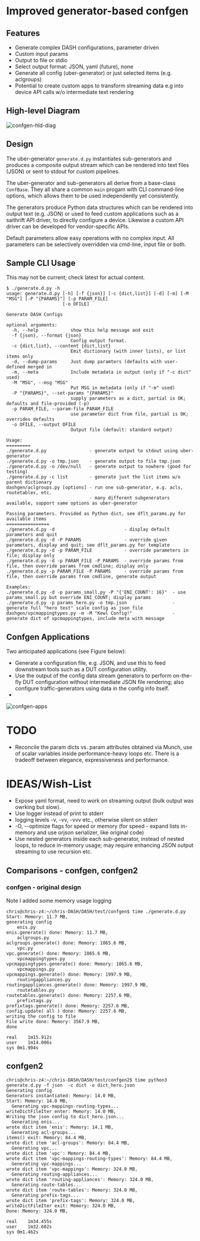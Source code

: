 # Improved generator-based confgen
## Features
* Generate complex DASH configurations, parameter driven
* Custom input params
* Output to file or stdio
* Select output format: JSON, yaml (future), none
* Generate all config (uber-generator) or just selected items (e.g. aclgroups)
* Potential to create custom apps to transform streaming data e.g into device API calls w/o intermediate text rendering
## High-level Diagram

![confgen-hld-diag](confgen-hld-diag.svg)

## Design
The uber-generator `generate.d.py` instantiates sub-generators and produces a composite output stream which can be rendered into text files (JSON) or sent to stdout for custom pipelines.

The uber-generator and sub-generators all derive from a base-class `ConfBase`. They all share a common `main` progam with CLI command-line options, which allows them to be used independently yet consistently.

The generators produce Python data structures which can be rendered into output text (e.g. JSON) or used to feed custom applications such as a saithrift API driver, to directly configure a device. Likewise a custom API driver can be developed for vendor-specific APIs.

Default parameters allow easy operations with no complex input. All parameters can be selectively overridden via cmd-line, input file or both.

## Sample CLI Usage
This may not be current; check latest for actual content.
```
$ ./generate.d.py -h
usage: generate.d.py [-h] [-f {json}] [-c {dict,list}] [-d] [-m] [-M "MSG"] [-P "{PARAMS}"] [-p PARAM_FILE]
                     [-o OFILE]

Generate DASH Configs

optional arguments:
  -h, --help            show this help message and exit
  -f {json}, --format {json}
                        Config output format.
  -c {dict,list}, --content {dict,list}
                        Emit dictionary (with inner lists), or list items only
  -d, --dump-params     Just dump paramters (defaults with user-defined merged in
  -m, --meta            Include metadata in output (only if "-c dict" used)
  -M "MSG", --msg "MSG"
                        Put MSG in metadata (only if "-m" used)
  -P "{PARAMS}", --set-params "{PARAMS}"
                        supply parameters as a dict, partial is OK; defaults and file-provided (-p)
  -p PARAM_FILE, --param-file PARAM_FILE
                        use parameter dict from file, partial is OK; overrides defaults
  -o OFILE, --output OFILE
                        Output file (default: standard output)

Usage:
=========
./generate.d.py                - generate output to stdout using uber-generator
./generate.d.py -o tmp.json    - generate output to file tmp.json
./generate.d.py -o /dev/null   - generate output to nowhere (good for testing)
./generate.d.py -c list        - generate just the list items w/o parent dictionary
dashgen/aclgroups.py [options] - run one sub-generator, e.g. acls, routetables, etc.
                               - many different subgenerators available, support same options as uber-generator

Passing parameters. Provided as Python dict, see dflt_params.py for available items
================
./generate.d.py -d                          - display default parameters and quit
./generate.d.py -d -P PARAMS                - override given parameters, display and quit; see dflt_params.py for template
./generate.d.py -d -p PARAM_FILE            - override parameters in file; display only
./generate.d.py -d -p PARAM_FILE -P PARAMS  - override params from file, then override params from cmdline; display only
./generate.d.py -p PARAM_FILE -P PARAMS     - override params from file, then override params from cmdline, generate output

Examples:
./generate.d.py -d -p params_small.py -P "{'ENI_COUNT': 16}"  - use params_small.py but override ENI_COUNT; display params
./generate.d.py -p params_hero.py -o tmp.json                 - generate full "hero test" scale config as json file
dashgen/vpcmappingtypes.py -m -M "Kewl Config!"               - generate dict of vpcmappingtypes, include meta with message            
```
## Confgen Applications
Two anticipated applications (see Figure below):
* Generate a configuration file, e.g. JSON, and use this to feed downstream tools such as a DUT configuration utility.
* Use the output of the config data stream generators to perform on-the-fly DUT configuration without intermediate JSON file rendering; also configure traffic-generators using data in the config info itself.
* 
![confgen-apps](confgen-apps.svg)

# TODO
* Reconcile the param dicts vs. param attributes obtained via Munch, use of scalar variables inside performance-heavy loops etc. There is a tradeoff between elegance, expressiveness and performance.
# IDEAS/Wish-List
* Expose yaml format, need to work on streaming output (bulk output was owrking but slow).
* Use logger instead of print to stderr
* logging levels -v, -vv, -vvv etc., otherwise silent on stderr
* -O, --optimize flags for speed or memory (for speed - expand lists in-memory and use orjson serializer, like original code)
* Use nested generators inside each sub-generator, instead of nested loops, to reduce in-memory usage; may require enhancing JSON output streaming to use recursion etc.
## Comparisons - confgen, confgen2

### confgen - original design
Note I added some memory usage logging
```
chris@chris-z4:~/chris-DASH/DASH/test/confgen$ time ./generate.d.py 
Start: Memory: 11.7 MB, 
generating config
    enis.py
enis.generate() done: Memory: 11.7 MB, 
    aclgroups.py
aclgroups.generate() done: Memory: 1065.6 MB, 
    vpc.py
vpc.generate() done: Memory: 1065.6 MB, 
    vpcmappingtypes.py
vpcmappingtypes.generate() done: Memory: 1065.6 MB, 
    vpcmappings.py
vpcmappings.generate() done: Memory: 1997.9 MB, 
    routingappliances.py
routingappliances.generate() done: Memory: 1997.9 MB, 
    routetables.py
routetables.generate() done: Memory: 2257.6 MB, 
    prefixtags.py
prefixtags.generate() done: Memory: 2257.6 MB, 
config.update( all ) done: Memory: 2257.6 MB, 
writing the config to file
File write done: Memory: 3567.9 MB, 
done

real	1m15.912s
user	1m14.006s
sys	0m1.904s
```
## confgen2
```
chris@chris-z4:~/chris-DASH/DASH/test/confgen2$ time python3 generate.d.py -f json  -c dict -o dict_hero.json
Generating config
Generators instantiated: Memory: 14.0 MB, 
Start: Memory: 14.0 MB, 
  Generating vpc-mappings-routing-types...
writeDictFileIter enter: Memory: 14.0 MB, 
Writing the json config to dict_hero.json...
  Generating enis...
wrote dict item 'enis': Memory: 14.1 MB, 
  Generating acl-groups...
items() exit: Memory: 84.4 MB, 
wrote dict item 'acl-groups': Memory: 84.4 MB, 
  Generating vpc...
wrote dict item 'vpc': Memory: 84.4 MB, 
wrote dict item 'vpc-mappings-routing-types': Memory: 84.4 MB, 
  Generating vpc-mappings...
wrote dict item 'vpc-mappings': Memory: 324.0 MB, 
  Generating routing-appliances...
wrote dict item 'routing-appliances': Memory: 324.0 MB, 
  Generating route-tables...
wrote dict item 'route-tables': Memory: 324.0 MB, 
  Generating prefix-tags...
wrote dict item 'prefix-tags': Memory: 324.0 MB, 
writeDictFileIter exit: Memory: 324.0 MB, 
Done: Memory: 324.0 MB, 

real	1m34.455s
user	1m32.602s
sys	0m1.462s
```

